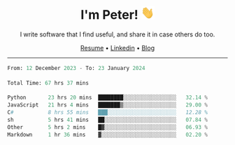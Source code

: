 <h1 align="center">I'm Peter! <img src="https://raw.githubusercontent.com/peterrauscher/peterrauscher/master/wave.gif" width="30px" height="30px" /></h1>
<p align="center">I write software that I find useful, and share it in case others do too.</p>
<p align="center">
  <a href="https://peterrauscher.github.io/peterrauscher/resume.pdf">Resume</a> •
  <a href="https://www.linkedin.com/in/peter-rauscher">Linkedin</a> •
  <a href="https://peterrauscher.com">Blog</a>
</p>
<hr/>
<!--START_SECTION:waka-->

```python
From: 12 December 2023 - To: 23 January 2024

Total Time: 67 hrs 37 mins

Python       23 hrs 20 mins  ████████░░░░░░░░░░░░░░░░░   32.14 %
JavaScript   21 hrs 4 mins   ███████▒░░░░░░░░░░░░░░░░░   29.00 %
C#           8 hrs 55 mins   ███░░░░░░░░░░░░░░░░░░░░░░   12.28 %
sh           5 hrs 41 mins   ██░░░░░░░░░░░░░░░░░░░░░░░   07.84 %
Other        5 hrs 2 mins    █▓░░░░░░░░░░░░░░░░░░░░░░░   06.93 %
Markdown     1 hr 36 mins    ▓░░░░░░░░░░░░░░░░░░░░░░░░   02.20 %
```

<!--END_SECTION:waka-->
